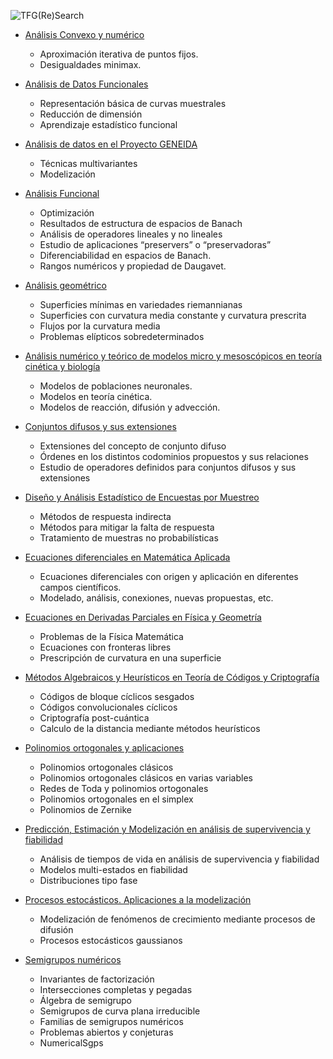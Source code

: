 ![TFG(Re)Search](assets/img/logo-tri-simple.svg)

- [Análisis Convexo y numérico](mapli/convexo.md)
    -  Aproximación iterativa de puntos fijos.
    -  Desigualdades minimax.

- [Análisis de Datos Funcionales](estad/DatosFuncionales.md)
    - Representación básica de curvas muestrales
    - Reducción de dimensión
    - Aprendizaje estadístico funcional

- [Análisis de datos en el Proyecto GENEIDA](estad/geneida.md)
    - Técnicas multivariantes
    - Modelización

- [Análisis Funcional](analisis/AnalisisFuncional.md)
    - Optimización
    - Resultados de estructura de espacios de Banach
    - Análisis de operadores lineales y no lineales
    - Estudio de aplicaciones “preservers” o “preservadoras”
    - Diferenciabilidad en espacios de Banach.
    - Rangos numéricos y propiedad de Daugavet.

- [Análisis geométrico](geom/analisisgeometrico.md)
    - Superficies mínimas en variedades riemannianas
    - Superficies con curvatura media constante y curvatura prescrita
    - Flujos por la curvatura media
    - Problemas elípticos sobredeterminados

- [Análisis numérico y teórico de modelos micro y mesoscópicos en teoría cinética y biología](mapli/numerico.md)
    - Modelos de poblaciones neuronales.
    -  Modelos en teoría cinética.
    - Modelos de reacción, difusión y advección.

- [Conjuntos difusos y sus extensiones](https://github.com/tfg-re-search/lineas/blob/main/algebra/difusos.md)
    - Extensiones del concepto de conjunto difuso
    - Órdenes en los distintos codominios propuestos y sus relaciones
    - Estudio de operadores definidos para conjuntos difusos y sus extensiones

- [Diseño y Análisis Estadístico de Encuestas por Muestreo](estad/muestreo.md)
    - Métodos de respuesta indirecta
    - Métodos para mitigar la falta de respuesta
    - Tratamiento de muestras no probabilísticas

- [Ecuaciones diferenciales en Matemática Aplicada](mapli/EcuacionesDiferenciales.md)
    - Ecuaciones diferenciales con origen y aplicación en diferentes campos científicos. 
    - Modelado, análisis, conexiones, nuevas propuestas, etc.
    
 - [Ecuaciones en Derivadas Parciales en Física y Geometría](analisis/EDPAnalisis.md)
    -  Problemas de la Física Matemática
    -  Ecuaciones con fronteras libres
    -  Prescripción de curvatura en una superficie
  
  - [Métodos Algebraicos y Heurísticos en Teoría de Códigos y Criptografía](algebra/algheu.md)
    - Códigos de bloque cíclicos sesgados
    - Códigos convolucionales cíclicos
    - Criptografía post-cuántica
    - Calculo de la distancia mediante métodos heurísticos
   
- [Polinomios ortogonales y aplicaciones](mapli/polinomios-ort.md)
    - Polinomios ortogonales clásicos
    - Polinomios ortogonales clásicos en varias variables
    - Redes de Toda y polinomios ortogonales
    - Polinomios ortogonales en el simplex
    - Polinomios de Zernike
   
- [Predicción, Estimación y Modelización en análisis de supervivencia y fiabilidad](estad/jer.md)
    - Análisis de tiempos de vida en análisis de supervivencia y fiabilidad
    - Modelos multi-estados en fiabilidad
    - Distribuciones tipo fase

- [Procesos estocásticos. Aplicaciones a la modelización](estad/estocastico.md)
    - Modelización de fenómenos de crecimiento mediante procesos de difusión
    - Procesos estocásticos gaussianos
 
- [Semigrupos numéricos](algebra/semigrupos.md)
    - Invariantes de factorización
    - Intersecciones completas y pegadas
    - Álgebra de semigrupo
    - Semigrupos de curva plana irreducible
    - Familias de semigrupos numéricos
    - Problemas abiertos y conjeturas
    - NumericalSgps
